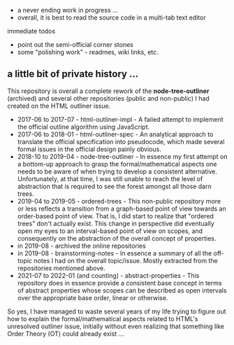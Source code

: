 
* a never ending work in progress ...
* overall, it is best to read the source code in a multi-tab text editor

immediate todos
* point out the semi-official corner stones
* some "polishing work" - readmes, wiki links, etc.

## a little bit of private history ...

This repository is overall a complete rework of the **node-tree-outliner**
(archived) and several other repositories (public and non-public) I had
created on the HTML outliner issue.

* 2017-06 to 2017-07 - html-outliner-impl - A failed attempt to implement the
  official outline algorithm using JavaScript.
* 2017-06 to 2018-01 - html-outliner-spec - An analytical approach to translate
  the official specification into pseudocode, which made several formal issues
  in the official design painly obvious.
* 2018-10 to 2019-04 - node-tree-outliner - In essence my first attempt on a
  bottom-up approach to grasp the formal/mathematical aspects one needs to
  be aware of when trying to develop a consistent alternative. Unfortunately,
  at that time, I was still unable to reach the level of abstraction that is
  required to see the forest amongst all those darn trees.
* 2019-04 to 2019-05 - ordered-trees - This non-public repository more or less
  reflects a transition from a graph-based point of view towards an order-based
  point of view. That is, I did start to realize that "ordered trees" don't
  actually exist. This change in perspective did eventually open my eyes to an
  interval-based point of view on scopes, and consequently on the abstraction
  of the overall concept of properties.
* in 2019-08 - archived the online repositories
* in 2019-08 - brainstorming-notes - In essence a summary of all the off-topic
  notes I had on the overall topic/issue. Mostly extracted from the repositories
  mentioned above.
* 2021-07 to 2022-01 (and counting) - abstract-properties - This repository
  does in essence provide a consistent base concept in terms of abstract
  properties whose scopes can be described as open intervals over the
  appropriate base order, linear or otherwise.

So yes, I have managed to waste several years of my life trying to figure out
how to explain the formal/mathematical aspects related to HTML's unresolved
outliner issue, initially without even realizing that something like Order
Theory (OT) could already exist ...
